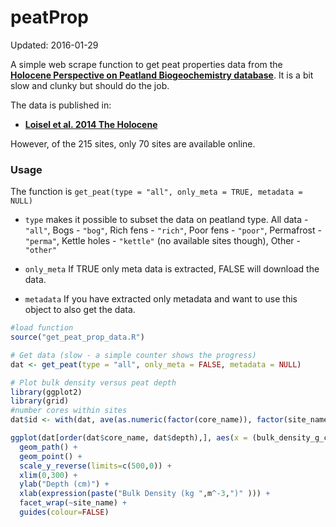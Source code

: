 # peatProp
Updated: 2016-01-29

A simple web scrape function to get peat properties data from the [**Holocene Perspective on Peatland Biogeochemistry database**](https://peatlands.lehigh.edu/). It is a bit slow and clunky but should do the job.

The data is published in:
- [**Loisel et al. 2014 The Holocene**](http://hol.sagepub.com/content/24/9/1028)

However, of the 215 sites, only 70 sites are available online.

### Usage
The function is `get_peat(type = "all", only_meta = TRUE, metadata = NULL)`

- `type` makes it possible to subset the data on peatland type.
  All data - `"all"`, Bogs - `"bog"`, Rich fens - `"rich"`, Poor fens - `"poor"`, Permafrost - `"perma"`, Kettle holes - `"kettle"` (no available sites though), Other - `"other"`
 
- `only_meta` If TRUE only meta data is extracted, FALSE will download the data. 
 
- `metadata` If you have extracted only metadata and want to use this object to also get the data.
 
```R
#load function
source("get_peat_prop_data.R")

# Get data (slow - a simple counter shows the progress)
dat <- get_peat(type = "all", only_meta = FALSE, metadata = NULL)

# Plot bulk density versus peat depth
library(ggplot2)
library(grid)
#number cores within sites
dat$id <- with(dat, ave(as.numeric(factor(core_name)), factor(site_name), FUN=function(x) as.numeric(factor(x))))

ggplot(dat[order(dat$core_name, dat$depth),], aes(x = (bulk_density_g_cm3*1000), y = depth ,  colour = factor(id))) + 
  geom_path() + 
  geom_point() +
  scale_y_reverse(limits=c(500,0)) +
  xlim(0,300) +
  ylab("Depth (cm)") +
  xlab(expression(paste("Bulk Density (kg ",m^-3,")" ))) +
  facet_wrap(~site_name) +
  guides(colour=FALSE)
```
